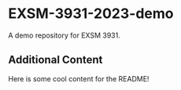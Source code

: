 # EXSM-3931-2023-demo

A demo repository for EXSM 3931.

## Additional Content

Here is some cool content for the README!
